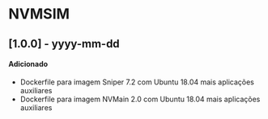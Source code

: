 # NVMSIM

## [1.0.0] - yyyy-mm-dd

#### Adicionado

-   Dockerfile para imagem Sniper 7.2 com Ubuntu 18.04 mais aplicações auxiliares
-   Dockerfile para imagem NVMain 2.0 com Ubuntu 18.04 mais aplicações auxiliares
